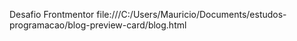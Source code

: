 Desafio Frontmentor
file:///C:/Users/Mauricio/Documents/estudos-programacao/blog-preview-card/blog.html
